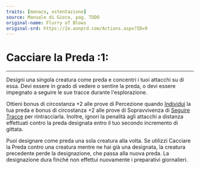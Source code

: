 ```yaml
---
traits: [monaco, ostentazione]
source: Manuale di Gioco, pag. TODO
original-name: Flurry of Blows
original-srd: https://2e.aonprd.com/Actions.aspx?ID=9
---
```


# Cacciare la Preda :1:

---

Designi una singola creatura come preda e concentri i tuoi attacchi su di essa.
Devi essere in grado di vedere o sentire la preda, o devi essere impegnato a
seguire le sue tracce durante l'esplorazione.

Ottieni bonus di circostanza +2 alle prove di Percezione quando
[Individui](/azioni/base/individuare) la tua preda e bonus di circostanza +2
alle prove di Sopravvivenza di
[Seguire Tracce](/azioni/abilita/seguire-le-tracce) per rintracciarla. Inoltre,
ignori la penalità agli attacchi a distanza effettuati contro la preda designata
entro il tuo secondo incremento di gittata.

Puoi designare come preda una sola creatura alla volta. Se utilizzi Cacciare la
Preda contro una creatura mentre ne hai già una designata, la creatura
precedente perde la designazione, che passa alla nuova preda. La designazione
dura finché non effettui nuovamente i preparativi giornalieri.

